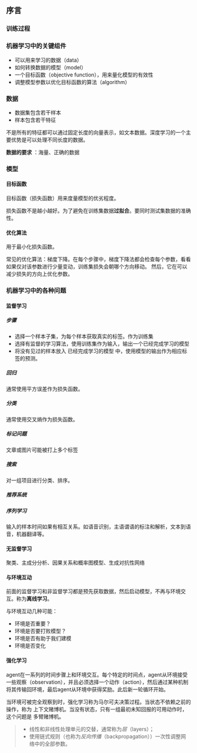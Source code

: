 ## 序言

### 训练过程

### 机器学习中的关键组件

- 可以用来学习的数据（data）
- 如何转换数据的模型（model）
- 一个目标函数（objective function），用来量化模型的有效性
- 调整模型参数以优化目标函数的算法（algorithm）
### 数据
- 数据集包含若干样本
- 样本包含若干特征 

不是所有的特征都可以通过固定长度的向量表示，如文本数据。深度学习的一个主要优势是可以处理不同长度的数据。

**数据的要求** ：海量、正确的数据 

### 模型
#### 目标函数
目标函数（损失函数）用来度量模型的优劣程度。

损失函数不是越小越好。为了避免在训练集数据**过拟合**。要同时测试集数据的准确性。

#### 优化算法
用于最小化损失函数。

常见的优化算法：梯度下降。在每个步骤中，梯度下降法都会检查每个参数，看看如果仅对该参数进行少量变动，训练集损失会朝哪个方向移动。 然后，它在可以减少损失的方向上优化参数。

### 机器学习中的各种问题
#### 监督学习
##### 步骤
- 选择一个样本子集，为每个样本获取真实的标签。作为训练集
- 选择有监督的学习算法，使用训练集作为输入，输出一个已经完成学习的模型 
- 将没有见过的样本放入 已经完成学习的模型 中，使用模型的输出作为相应标签的预测。 
##### 回归
通常使用平方误差作为损失函数。
##### 分类
通常使用交叉熵作为损失函数。
##### 标记问题
文章或图片可能被打上多个标签
##### 搜索
对一组项目进行分类、排序。
##### 推荐系统
##### 序列学习
输入的样本时间如果有相互关系。如语音识别，主语谓语的标注和解析，文本到语音，机器翻译等。
#### 无监督学习
聚类、主成分分析、因果关系和概率图模型、生成对抗性网络
#### 与环境互动
前面的监督学习和非监督学习都是预先获取数据，然后启动模型，不再与环境交互。称为**离线学习**。

与环境互动几种可能：
- 环境是否重要？
- 环境是否要打败模型？
- 环境是否有助于我们建模
- 环境是否变化

#### 强化学习
agent在一系列的时间步骤上和环境交互。每个特定的时间点，agent从环境接受一些观察（observation），并且必须选择一个动作（action），然后通过某种机制将其传输回环境，最后agent从环境中获得奖励。此后新一轮循环开始。

当环境可被完全观察到时，强化学习称为马尔可夫决策过程。当状态不依赖之前的操作，称为 上下文赌博机。当没有状态，只有一组最初未知回报的可用动作时，这个问题是 多臂赌博机。

> - 线性和非线性处理单元的交替，通常称为*层*（layers）；
> - 使用链式规则（也称为*反向传播*（backpropagation））一次性调整网络中的全部参数。

